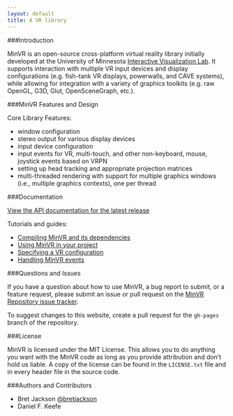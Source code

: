 ```yaml
---
layout: default
title: A VR library
---
```


###Introduction

MinVR is an open-source cross-platform virtual reality library initially developed at the University of Minnesota [Interactive Visualization Lab](http://ivlab.cs.umn.edu). It supports interaction with multiple VR input devices and display configurations (e.g. fish-tank VR displays, powerwalls, and CAVE systems), while allowing for integration with a variety of graphics toolkits (e.g. raw OpenGL, G3D, Glut, OpenSceneGraph, etc.).

###MinVR Features and Design 

Core Library Features:
- window configuration
- stereo output for various display devices
- input device configuration
- input events for VR, multi-touch, and other non-keyboard, mouse, joystick events based on VRPN
- setting up head tracking and appropriate projection matrices   
- multi-threaded rendering with support for multiple graphics windows (i.e., multiple graphics contexts), one per thread

###Documentation

[View the API documentation for the latest release](docs/latest/index.html)

Tutorials and guides:
- [Compiling MinVR and its dependencies](docs/latest/compiling.html)
- [Using MinVR in your project](docs/latest/using.html)
- [Specifying a VR configuration](docs/latest/vrsetup.html)
- [Handling MinVR events](docs/latest/events.html)

###Questions and Issues

If you have a question about how to use MinVR, a bug report to submit, or a feature request, please submit an issue or pull request on the [MinVR Repository issue tracker](https://github.com/MinVR/MinVR/issues).

To suggest changes to this website, create a pull request for the `gh-pages` branch of the repository.

###License

MinVR is licensed under the MIT License. This allows you to do anything you want with the MinVR code as long as you provide attribution and don’t hold us  liable. A copy of the license can be found in the `LICENSE.txt` file and in every header file in the source code.

###Authors and Contributors

- Bret Jackson [@bretjackson](http://github.com/bretjackson)
- Daniel F. Keefe
